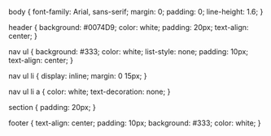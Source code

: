 body {
    font-family: Arial, sans-serif;
    margin: 0;
    padding: 0;
    line-height: 1.6;
}

header {
    background: #0074D9;
    color: white;
    padding: 20px;
    text-align: center;
}

nav ul {
    background: #333;
    color: white;
    list-style: none;
    padding: 10px;
    text-align: center;
}

nav ul li {
    display: inline;
    margin: 0 15px;
}

nav ul li a {
    color: white;
    text-decoration: none;
}

section {
    padding: 20px;
}

footer {
    text-align: center;
    padding: 10px;
    background: #333;
    color: white;
}
